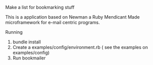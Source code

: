 Make a list for bookmarking stuff

This is a application based on Newman a Ruby Mendicant Made microframework for e-mail centric programs.

Running

1. bundle install
2. Create a examples/config/environment.rb ( see the examples on examples/config)
3. Run bookmailer 

